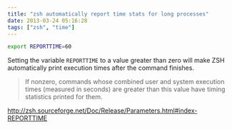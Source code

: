 ```yaml
---
title: "zsh automatically report time stats for long processes"
date: 2013-03-24 05:16:28
tags: ["zsh", "time"]
---
```


```sh
export REPORTTIME=60
```

Setting the variable `REPORTTIME` to a value greater
than zero will make ZSH automatically print execution times after the command
finishes.

> If nonzero, commands whose combined user and system execution times (measured
> in seconds) are greater than this value have timing statistics printed for
> them.

http://zsh.sourceforge.net/Doc/Release/Parameters.html#index-REPORTTIME
